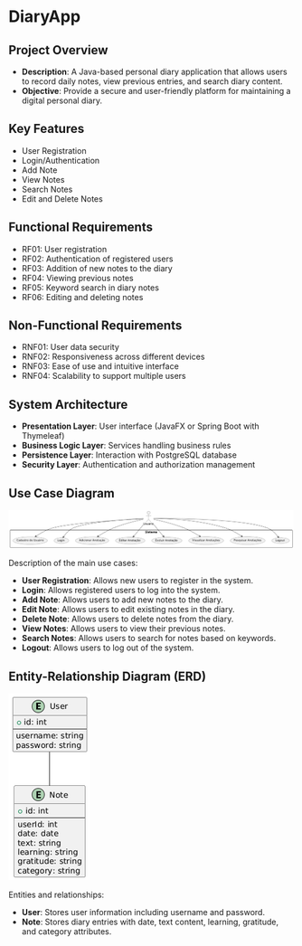 # DiaryApp

## Project Overview
- **Description**: A Java-based personal diary application that allows users to record daily notes, view previous entries, and search diary content.
- **Objective**: Provide a secure and user-friendly platform for maintaining a digital personal diary.

## Key Features
- User Registration
- Login/Authentication
- Add Note
- View Notes
- Search Notes
- Edit and Delete Notes

## Functional Requirements
- RF01: User registration
- RF02: Authentication of registered users
- RF03: Addition of new notes to the diary
- RF04: Viewing previous notes
- RF05: Keyword search in diary notes
- RF06: Editing and deleting notes

## Non-Functional Requirements
- RNF01: User data security
- RNF02: Responsiveness across different devices
- RNF03: Ease of use and intuitive interface
- RNF04: Scalability to support multiple users

## System Architecture
- **Presentation Layer**: User interface (JavaFX or Spring Boot with Thymeleaf)
- **Business Logic Layer**: Services handling business rules
- **Persistence Layer**: Interaction with PostgreSQL database
- **Security Layer**: Authentication and authorization management

## Use Case Diagram

![Use Case Diagram](diagrams/use-case-diagram.png)

Description of the main use cases:

- **User Registration**: Allows new users to register in the system.
- **Login**: Allows registered users to log into the system.
- **Add Note**: Allows users to add new notes to the diary.
- **Edit Note**: Allows users to edit existing notes in the diary.
- **Delete Note**: Allows users to delete notes from the diary.
- **View Notes**: Allows users to view their previous notes.
- **Search Notes**: Allows users to search for notes based on keywords.
- **Logout**: Allows users to log out of the system.

## Entity-Relationship Diagram (ERD)

![Entity-Relationship Diagram](diagrams/entity_relationship_diagram.png)

Entities and relationships:
- **User**: Stores user information including username and password.
- **Note**: Stores diary entries with date, text content, learning, gratitude, and category attributes.

